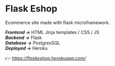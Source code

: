 # Flask Eshop #
Ecommerce site made with flask microframework.<br/>

***Frontend ->*** HTML Jinja templates / CSS / JS<br/>
***Backend ->*** Flask<br/>
***Database ->*** PostgresSQL<br/>
***Deployed ->*** Heroku<br/>

👉 *https://flaskeshop.herokuapp.com/*
